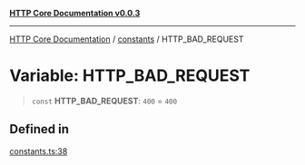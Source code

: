 [**HTTP Core Documentation v0.0.3**](../../README.md)

***

[HTTP Core Documentation](../../modules.md) / [constants](../README.md) / HTTP\_BAD\_REQUEST

# Variable: HTTP\_BAD\_REQUEST

> `const` **HTTP\_BAD\_REQUEST**: `400` = `400`

## Defined in

[constants.ts:38](https://github.com/stonemjs/http-core/blob/33a82b77e98ade423889148c13f25ccd40b75c8a/src/constants.ts#L38)

